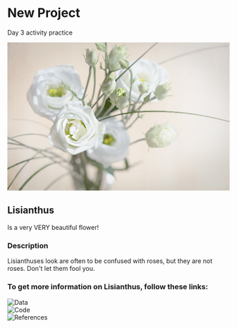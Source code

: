 # New Project
Day 3 activity practice

![](images/flowers.jpeg)

## Lisianthus
Is a very VERY beautiful flower!

### Description
Lisianthuses look are often to be confused with roses, but they are not roses. Don't let them fool you.

### To get more information on Lisianthus, follow these links:  
![Data](https://github.com/kate-peskova/Practice1/tree/main/data)  
![Code](https://github.com/kate-peskova/Practice1/tree/main/code)  
![References](https://github.com/kate-peskova/Practice1/tree/main/references)